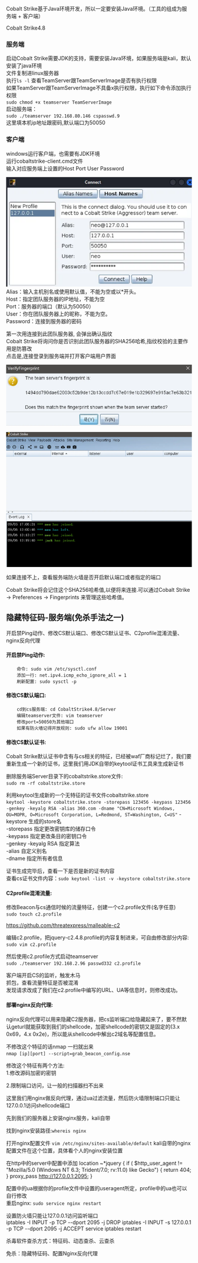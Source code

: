 Cobalt Strike基于Java环境开发，所以一定要安装Java环境。（工具的组成为服务端 + 客户端）

Cobalt Strike4.8

### 服务端  
启动Cobalt Strike需要JDK的支持，需要安装Java环境，如果服务端是kali，默认安装了java环境  
文件复制进linux服务器  
执行`ls -l` 查看TeamServer跟TeamServerImage是否有执行权限  
如果TeamServer跟TeamServerImage不具备x执行权限，执行如下命令添加执行权限  
`sudo chmod +x teamserver TeamServerImage`  
启动服务端：  
`sudo ./teamserver 192.168.80.146 cspasswd.9`  
这里填本机ip地址跟密码,默认端口为50050  

### 客户端  
windows运行客户端，也需要有JDK环境  
运行cobaltstrike-client.cmd文件  
输入对应服务端上设置的Host Port User Password  

![alt text](image/image-1.png)  
Alias：输入主机别名或使用默认值，不能为空或以*开头。  
Host：指定团队服务器的IP地址，不能为空  
Port：服务器的端口（默认为50050）  
User：你在团队服务器上的昵称，不能为空。  
Password：连接到服务器的密码  

第一次用连接到此团队服务器, 会弹出确认指纹  
Cobalt Strike将询问你是否识别此团队服务器的SHA256哈希,指纹校验的主要作用是防篡改  
点击是,连接登录到服务端并打开客户端用户界面   

![alt text](image/image-2.png)  

![alt text](image/image-4.png)  

如果连接不上，查看服务端防火墙是否开启默认端口或者指定的端口  

Cobalt Strike将会记住这个SHA256哈希值,以便将来连接.可以通过Cobalt Strike -> Preferences -> Fingerprints 来管理这些哈希值。  


## 隐藏特征码-服务端(免杀手法之一)  
开启禁Ping动作、修改CS默认端口、修改CS默认证书、C2profile混淆流量、nginx反向代理

#### 开启禁Ping动作:  
        命令: sudo vim /etc/sysctl.conf
        添加一行: net.ipv4.icmp_echo_ignore_all = 1
        刷新配置: sudo sysctl -p

#### 修改CS默认端口:  
        cd到cs服务端: cd CobaltStrike4.8/Server
        编辑teamserver文件: vim teamserver
        修改port=50050为其他端口
        如果有防火墙记得开放规则: sudo ufw allow 19001

#### 修改CS默认证书:    
Cobalt Strike默认证书中含有与cs相关的特征，已经被waf厂商标记烂了，我们要重新生成一个新的证书，这里我们用JDK自带的keytool证书工具来生成新证书 

删除服务端Server目录下的cobaltstrike.store文件:  
`sudo rm -rf cobaltstrike.store`   

利用keytool生成新的一个无特征的证书文件cobaltstrike.store  
    `keytool -keystore cobaltstrike.store -storepass 123456 -keypass 123456 -genkey -keyalg RSA -alias 360.com -dname "CN=Microsoft Windows, OU=MOPR, O=Microsoft Corporation, L=Redmond, ST=Washington, C=US"`
    -keystore 生成的store名  
    -storepass 指定更改密钥库的储存口令  
    -keypass 指定更改条目的密钥口令  
    -genkey -keyalg RSA 指定算法  
    -alias 自定义别名  
    -dname 指定所有者信息  

证书生成完毕后，查看一下是否是新的证书内容   
查看cs证书文件内容：`sudo keytool -list -v -keystore cobaltstrike.store`    

#### C2profile混淆流量:  
修改Beacon与cs通信时候的流量特征，创建一个c2.profile文件(名字任意)   
`sudo touch c2.profile` 

https://github.com/threatexpress/malleable-c2    

编辑c2.profile，把jquery-c2.4.8.profile的内容复制进来，可自由修改部分内容:   
`sudo vim c2.profile`    

然后使用c2.profile方式启动teamserver   
`sudo ./teamserver 192.168.2.96 passwd332 c2.profile`   

客户端开启CS的监听，触发木马   
抓包，查看流量特征是否被混淆   
发现请求改成了我们在c2.profile中编写的URL、UA等信息时，则修改成功。   

#### 部署nginx反向代理:   
nginx反向代理可以用来隐藏C2服务器，把cs监听端口给隐藏起来了，要不然默认geturl就能获取到我们的shellcode，加密shellcode的密钥又是固定的(3.x 0x69，4.x 0x2e)，所以能从shellcode中解出c2域名等配置信息。  

不修改这个特征的话nmap 一扫就出来  
`nmap [ip][port] --script=grab_beacon_config.nse`  

修改这个特征有两个方法:  
1.修改源码加密的密钥  

2.限制端口访问，让一般的扫描器扫不出来  

这里我们用nginx做反向代理，通过ua过滤流量，然后防火墙限制端口只能让127.0.0.1访问shellcode端口

先到我们的服务器上安装nginx服务，kali自带  

找到nginx安装路径:`whereis nginx`  

打开nginx配置文件 `vim /etc/nginx/sites-available/default` kali自带的nginx配置文件在这个位置，具体看个人的nginx安装位置  

在http中的server中配置中添加
        location ~*jquery {
            if ( $http_user_agent != "Mozilla/5.0 (Windows NT 6.3; Trident/7.0; rv:11.0) like Gecko")
            {
                return 404;
            }
            proxy_pass http://127.0.0.1:2095;
        }

配置中的ua根据你的profile文件中设置的useragent所定，profile中的ua也可以自行修改  
重启nginx: `sudo service nginx restart`

设置防火墙只能让127.0.0.1访问监听端口  
        iptables -I INPUT -p TCP --dport 2095 -j DROP
        iptables -I INPUT -s 127.0.0.1 -p TCP --dport 2095 -j ACCEPT
        service iptables restart


杀毒软件查杀方式：特征码、动态查杀、云查杀  

免杀：隐藏特征码、配置Nginx反向代理  